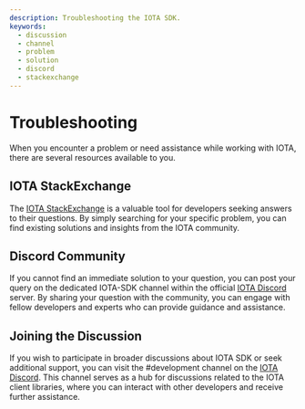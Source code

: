 ```yaml
---
description: Troubleshooting the IOTA SDK.
keywords:
  - discussion
  - channel
  - problem
  - solution
  - discord
  - stackexchange
---
```


# Troubleshooting

When you encounter a problem or need assistance while working with IOTA, there are several resources available to you.

## IOTA StackExchange

The [IOTA StackExchange](https://iota.stackexchange.com/) is a valuable tool for developers seeking answers to their
questions. By simply searching for your specific problem, you can find existing solutions and insights from the IOTA
community.

## Discord Community

If you cannot find an immediate solution to your question, you can post your query on the dedicated IOTA-SDK channel
within the official [IOTA Discord](https://discord.iota.org) server. By sharing your question with the community, you
can engage with fellow developers and experts who can provide guidance and assistance.

## Joining the Discussion

If you wish to participate in broader discussions about IOTA SDK or seek additional support, you can visit the
#development channel on the [IOTA Discord](https://discord.iota.org). This channel serves as a hub for
discussions related to the IOTA client libraries, where you can interact with other developers and receive further
assistance.

